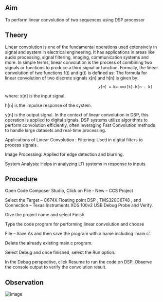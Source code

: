 ## Aim
To perform linear convolution of two sequences using DSP processor

## Theory
Linear convolution is one of the fundamental operations used extensively in signal and system in electrical engineering. It has applications in areas like audio processing, signal filtering, imaging, communication systems and more.
In simple terms, linear convolution is the process of combining two signals or functions to produce a third signal or function. Formally, the linear convolution of two functions f(t) and g(t) is defined as: 
The formula for linear convolution of two discrete signals x[n] and h[n] is given by: 

                                               𝑦[𝑛] = k=-∞∞x[k].h[n - k] 
where: 
x[n] is the input signal. 
 
h[n] is the impulse response of the system. 

y[n] is the output signal. 
In the context of linear convolution in DSP, this operation is applied to digital signals. DSP systems utilize algorithms to perform convolution efficiently, often leveraging Fast Convolution methods to handle large datasets and real-time processing. 

Applications of Linear Convolution : 
	Filtering: Used in digital filters to process signals. 
 
Image Processing: Applied for edge detection and blurring. 
 
System Analysis: Helps in analyzing LTI systems in response to inputs

## Procedure 

Open Code Composer Studio,
 Click on File -  New – CCS Project 
 
Select the Target – C674X Floating point DSP , TMS320C6748 , and  
Connection – Texas Instruments XDS 100v2 USB Debug Probe and Verify. 

Give the project name and select Finish. 

Type the code program for performing linear convolution and choose 

 File – Save As and then save the program with a name including ‘main.c’.
 
 Delete the already existing main.c program. 
 
Select Debug and once finished, select the Run option. 

In the Debug perspective, click Resume to run the code on DSP. Observe the console output to verify the convolution result. 
## Observation
![image](https://github.com/user-attachments/assets/e6567710-006c-4d15-906c-46c0fafd7294)
